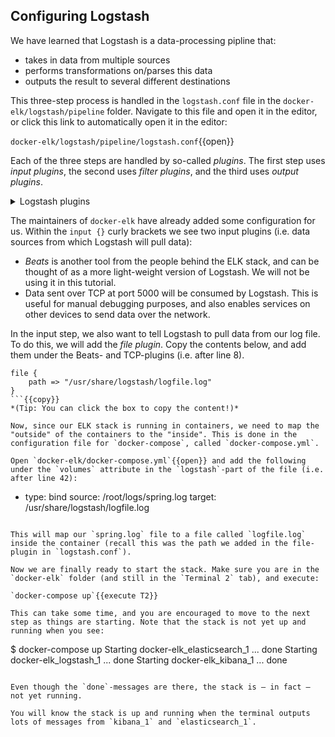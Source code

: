 <p></p>

## Configuring Logstash

We have learned that Logstash is a data-processing pipline that:
* takes in data from multiple sources
* performs transformations on/parses this data
* outputs the result to several different destinations

This three-step process is handled in the `logstash.conf` file in the `docker-elk/logstash/pipeline` folder. Navigate to this file and open it in the editor, or click this link to automatically open it in the editor:

`docker-elk/logstash/pipeline/logstash.conf`{{open}}

Each of the three steps are handled by so-called *plugins*. The first step uses *input plugins*, the second uses *filter plugins*, and the third uses *output plugins*.

<details>
<summary>Logstash plugins</summary>

<div style="display: block;
  margin-left: 10px;
  margin-right: 10px;
  background-color: aliceblue;
  padding: 1em;">
There is a large amount of plugins available in Logstash. With them, you can receive data from a wide variety of sources (see <a href="https://www.elastic.co/guide/en/logstash/current/input-plugins.html">this</a> list of supported input plugins), parse and transform it in various ways (see <a href="https://www.elastic.co/guide/en/logstash/current/filter-plugins.html">this</a> list of supported filter plugins) as well as send the data on to many different destinations (see <a href="https://www.elastic.co/guide/en/logstash/current/output-plugins.html">this</a> list of supported output plugins).

</div>

</details>

The maintainers of `docker-elk` have already added some configuration for us. Within the `input {}` curly brackets we see two input plugins (i.e. data sources from which Logstash will pull data):

* *Beats* is another tool from the people behind the ELK stack, and can be thought of as a more light-weight version of Logstash. We will not be using it in this tutorial.
* Data sent over TCP at port 5000 will be consumed by Logstash. This is useful for manual debugging purposes, and also enables services on other devices to send data over the network.

In the input step, we also want to tell Logstash to pull data from our log file. To do this, we will add the *file plugin*. Copy the contents below, and add them under the Beats- and TCP-plugins (i.e. after line 8).

```
file {
	path => "/usr/share/logstash/logfile.log"
}
```{{copy}}
*(Tip: You can click the box to copy the content!)*

Now, since our ELK stack is running in containers, we need to map the "outside" of the containers to the "inside". This is done in the configuration file for `docker-compose`, called `docker-compose.yml`.

Open `docker-elk/docker-compose.yml`{{open}} and add the following under the `volumes` attribute in the `logstash`-part of the file (i.e. after line 42):

```
- type: bind
    source: /root/logs/spring.log
    target: /usr/share/logstash/logfile.log
```{{copy}}

This will map our `spring.log` file to a file called `logfile.log` inside the container (recall this was the path we added in the file-plugin in `logstash.conf`).

Now we are finally ready to start the stack. Make sure you are in the `docker-elk` folder (and still in the `Terminal 2` tab), and execute:

`docker-compose up`{{execute T2}}

This can take some time, and you are encouraged to move to the next step as things are starting. Note that the stack is not yet up and running when you see:

```
$ docker-compose up
Starting docker-elk_elasticsearch_1 ... done
Starting docker-elk_logstash_1      ... done
Starting docker-elk_kibana_1        ... done
```

Even though the `done`-messages are there, the stack is – in fact – not yet running.

You will know the stack is up and running when the terminal outputs lots of messages from `kibana_1` and `elasticsearch_1`.